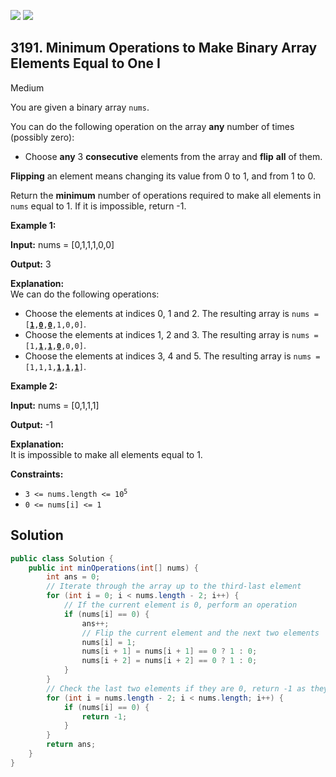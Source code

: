 [![](https://img.shields.io/github/stars/javadev/LeetCode-in-Java?label=Stars&style=flat-square)](https://github.com/javadev/LeetCode-in-Java)
[![](https://img.shields.io/github/forks/javadev/LeetCode-in-Java?label=Fork%20me%20on%20GitHub%20&style=flat-square)](https://github.com/javadev/LeetCode-in-Java/fork)

## 3191\. Minimum Operations to Make Binary Array Elements Equal to One I

Medium

You are given a binary array `nums`.

You can do the following operation on the array **any** number of times (possibly zero):

*   Choose **any** 3 **consecutive** elements from the array and **flip** **all** of them.

**Flipping** an element means changing its value from 0 to 1, and from 1 to 0.

Return the **minimum** number of operations required to make all elements in `nums` equal to 1. If it is impossible, return -1.

**Example 1:**

**Input:** nums = [0,1,1,1,0,0]

**Output:** 3

**Explanation:**   
 We can do the following operations:

*   Choose the elements at indices 0, 1 and 2. The resulting array is <code>nums = [<ins>**1**</ins>,<ins>**0**</ins>,<ins>**0**</ins>,1,0,0]</code>.
*   Choose the elements at indices 1, 2 and 3. The resulting array is <code>nums = [1,<ins>**1**</ins>,<ins>**1**</ins>,**<ins>0</ins>**,0,0]</code>.
*   Choose the elements at indices 3, 4 and 5. The resulting array is <code>nums = [1,1,1,**<ins>1</ins>**,<ins>**1**</ins>,<ins>**1**</ins>]</code>.

**Example 2:**

**Input:** nums = [0,1,1,1]

**Output:** \-1

**Explanation:**   
 It is impossible to make all elements equal to 1.

**Constraints:**

*   <code>3 <= nums.length <= 10<sup>5</sup></code>
*   `0 <= nums[i] <= 1`

## Solution

```java
public class Solution {
    public int minOperations(int[] nums) {
        int ans = 0;
        // Iterate through the array up to the third-last element
        for (int i = 0; i < nums.length - 2; i++) {
            // If the current element is 0, perform an operation
            if (nums[i] == 0) {
                ans++;
                // Flip the current element and the next two elements
                nums[i] = 1;
                nums[i + 1] = nums[i + 1] == 0 ? 1 : 0;
                nums[i + 2] = nums[i + 2] == 0 ? 1 : 0;
            }
        }
        // Check the last two elements if they are 0, return -1 as they cannot be flipped
        for (int i = nums.length - 2; i < nums.length; i++) {
            if (nums[i] == 0) {
                return -1;
            }
        }
        return ans;
    }
}
```